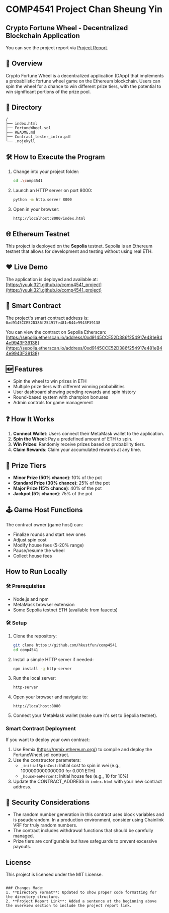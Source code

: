 # COMP4541 Project Chan Sheung Yin
## Crypto Fortune Wheel - Decentralized Blockchain Application

You can see the project report via [Project Report](https://github.com/yuuki321/comp4541_project/blob/master/Project_Report.pdf).

## 🚀 Overview
Crypto Fortune Wheel is a decentralized application (DApp) that implements a probabilistic fortune wheel game on the Ethereum blockchain. Users can spin the wheel for a chance to win different prize tiers, with the potential to win significant portions of the prize pool.

## 🔑 Directory
```
/
├── index.html
├── FortuneWheel.sol
├── README.md
├── Contract_tester_intro.pdf
└── .nojekyll
```

## 🛠 How to Execute the Program
1. Change into your project folder:
   ```bash
   cd .\comp4541
   ```
2. Launch an HTTP server on port 8000:
   ```bash
   python -m http.server 8000
   ```
3. Open in your browser:
   ```
   http://localhost:8000/index.html
   ```

## 🌐 Ethereum Testnet
This project is deployed on the **Sepolia** testnet. Sepolia is an Ethereum testnet that allows for development and testing without using real ETH.

## ❤️ Live Demo
The application is deployed and available at: [https://yuuki321.github.io/comp4541_project](https://yuuki321.github.io/comp4541_project)

## 📝 Smart Contract
The project's smart contract address is: `0xd9145CCE52D386f254917e481eB44e9943F39138`

You can view the contract on Sepolia Etherscan: [https://sepolia.etherscan.io/address/0xd9145CCE52D386f254917e481eB44e9943F39138](https://sepolia.etherscan.io/address/0xd9145CCE52D386f254917e481eB44e9943F39138)

## 🆕 Features
- Spin the wheel to win prizes in ETH
- Multiple prize tiers with different winning probabilities
- User dashboard showing pending rewards and spin history
- Round-based system with champion bonuses
- Admin controls for game management

## ❓ How It Works
1. **Connect Wallet**: Users connect their MetaMask wallet to the application.
2. **Spin the Wheel**: Pay a predefined amount of ETH to spin.
3. **Win Prizes**: Randomly receive prizes based on probability tiers.
4. **Claim Rewards**: Claim your accumulated rewards at any time.

## 🎁 Prize Tiers
- **Minor Prize (50% chance)**: 10% of the pot
- **Standard Prize (30% chance)**: 25% of the pot
- **Major Prize (15% chance)**: 40% of the pot
- **Jackpot (5% chance)**: 75% of the pot

## 🕹️ Game Host Functions
The contract owner (game host) can:
- Finalize rounds and start new ones
- Adjust spin cost
- Modify house fees (5-20% range)
- Pause/resume the wheel
- Collect house fees

## How to Run Locally

### 🛠 Prerequisites
- Node.js and npm
- MetaMask browser extension
- Some Sepolia testnet ETH (available from faucets)

### 🛠 Setup
1. Clone the repository:
   ```bash
   git clone https://github.com/hkustfun/comp4541
   cd comp4541
   ```

2. Install a simple HTTP server if needed:
   ```bash
   npm install -g http-server
   ```

3. Run the local server:
   ```bash
   http-server
   ```

4. Open your browser and navigate to:
   ```
   http://localhost:8080
   ```

5. Connect your MetaMask wallet (make sure it's set to Sepolia testnet).

### Smart Contract Deployment
If you want to deploy your own contract:

1. Use Remix (https://remix.ethereum.org/) to compile and deploy the FortuneWheel.sol contract.
2. Use the constructor parameters:
   - `_initialSpinCost`: Initial cost to spin in wei (e.g., 1000000000000000 for 0.001 ETH)
   - `_houseFeePercent`: Initial house fee (e.g., 10 for 10%)
3. Update the CONTRACT_ADDRESS in `index.html` with your new contract address.

## 🌟 Security Considerations
- The random number generation in this contract uses block variables and is pseudorandom. In a production environment, consider using Chainlink VRF for truly random numbers.
- The contract includes withdrawal functions that should be carefully managed.
- Prize tiers are configurable but have safeguards to prevent excessive payouts.

## License
This project is licensed under the MIT License.
```

### Changes Made:
1. **Directory Format**: Updated to show proper code formatting for the directory structure.
2. **Project Report Link**: Added a sentence at the beginning above the overview section to include the project report link.
